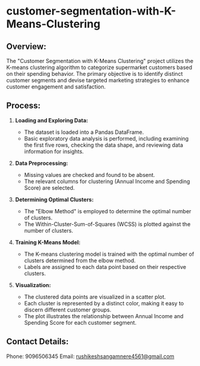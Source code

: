 # customer-segmentation-with-K-Means-Clustering

## Overview:
The "Customer Segmentation with K-Means Clustering" project utilizes the K-means clustering algorithm to categorize supermarket customers based on their spending behavior. The primary objective is to identify distinct customer segments and devise targeted marketing strategies to enhance customer engagement and satisfaction.

## Process:
1. **Loading and Exploring Data:**
   - The dataset is loaded into a Pandas DataFrame.
   - Basic exploratory data analysis is performed, including examining the first five rows, checking the data shape, and reviewing data information for insights.

2. **Data Preprocessing:**
   - Missing values are checked and found to be absent.
   - The relevant columns for clustering (Annual Income and Spending Score) are selected.

3. **Determining Optimal Clusters:**
   - The "Elbow Method" is employed to determine the optimal number of clusters.
   - The Within-Cluster-Sum-of-Squares (WCSS) is plotted against the number of clusters.

4. **Training K-Means Model:**
   - The K-means clustering model is trained with the optimal number of clusters determined from the elbow method.
   - Labels are assigned to each data point based on their respective clusters.

5. **Visualization:**
   - The clustered data points are visualized in a scatter plot.
   - Each cluster is represented by a distinct color, making it easy to discern different customer groups.
   - The plot illustrates the relationship between Annual Income and Spending Score for each customer segment.

## Contact Details:
Phone: 9096506345
Email: rushikeshsangamnere4561@gmail.com
         

